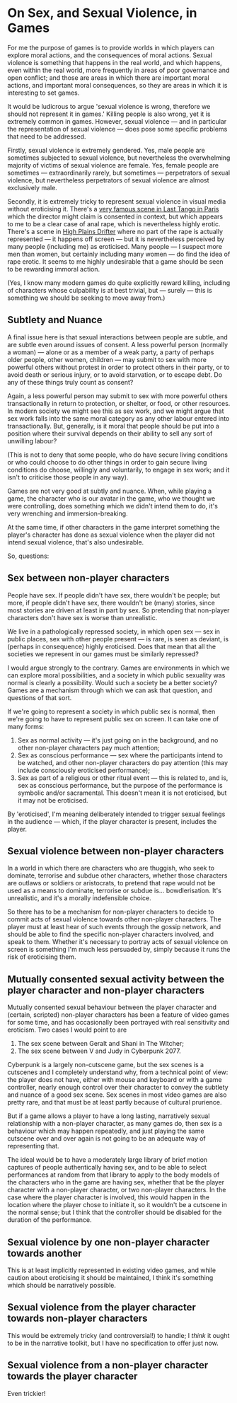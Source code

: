# On Sex, and Sexual Violence, in Games

For me the purpose of games is to provide worlds in which players can explore moral actions, and the consequences of moral actions. Sexual violence is something that happens in the real world, and which happens, even within the real world, more frequently in areas of poor governance and open conflict; and those are areas in which there are important moral actions, and important moral consequences, so they are areas in which it is interesting to set games.

It would be ludicrous to argue 'sexual violence is wrong, therefore we should not represent it in games.' Killing people is also wrong, yet it is extremely common in games. However, sexual violence &mdash; and in particular the representation of sexual violence &mdash; does pose some specific problems that need to be addressed.

Firstly, sexual violence is extremely gendered. Yes, male people are sometimes subjected to sexual violence, but nevertheless the overwhelming majority of victims of sexual violence are female. Yes, female people are sometimes &mdash; extraordinarily rarely, but sometimes &mdash; perpetrators of sexual violence, but nevertheless perpetrators of sexual violence are almost exclusively male.

Secondly, it is extremely tricky to represent sexual violence in visual media without eroticising it. There's a [very famous scene in Last Tango in Paris](https://www.independent.co.uk/arts-entertainment/films/news/last-tango-in-paris-butter-scene-b2270513.html) which the director might claim is consented in context, but which appears to me to be a clear case of anal rape, which is nevertheless highly erotic. There's a scene in [High Plains Drifter](https://en.wikipedia.org/wiki/High_Plains_Drifter#Plot) where no part of the rape is actually represented &mdash; it happens off screen &mdash; but it is nevertheless perceived by many people (including me) as eroticised. Many people &mdash; I suspect more men than women, but certainly including many women &mdash; do find the idea of rape erotic. It seems to me highly undesirable that a game should be seen to be rewarding immoral action.

(Yes, I know many modern games do quite explicitly reward killing, including of characters whose culpability is at best trivial, but &mdash; surely &mdash; this is something we should be seeking to move away from.)

## Subtlety and Nuance

A final issue here is that sexual interactions between people are subtle, and are subtle even around issues of consent. A less powerful person (normally a woman) &mdash; alone or as a member of a weak party, a party of perhaps older people, other women, children &mdash; may submit to sex with more powerful others without protest in order to protect others in their party, or to avoid death or serious injury, or to avoid starvation, or to escape debt. Do any of these things truly count as consent?

Again, a less powerful person may submit to sex with more powerful others transactionally in return to protection, or shelter, or food, or other resources. In modern society we might see this as sex work, and we might argue that sex work falls into the same moral category as any other labour entered into transactionally. But, generally, is it moral that people should be put into a position where their survival depends on their ability to sell any sort of unwilling labour?

(This is not to deny that some people, who do have secure living conditions or who could choose to do other things in order to gain secure living conditions do choose, willingly and voluntarily, to engage in sex work; and it isn't to criticise those people in any way).

Games are not very good at subtly and nuance. When, while playing a game, the character who is our avatar in the game, who we thought we were controlling, does something which we didn't intend them to do, it's very wrenching and immersion-breaking.

At the same time, if other characters in the game interpret something the player's character has done as sexual violence when the player did not intend sexual violence, that's also undesirable.

So, questions:

## Sex between non-player characters

People have sex. If people didn't have sex, there wouldn't be people; but more, if people didn't have sex, there wouldn't be (many) stories, since most stories are driven at least in part by sex. So pretending that non-player characters don't have sex is worse than unrealistic. 

We live in a pathologically repressed society, in which open sex &mdash; sex in public places, sex with other people present &mdash; is rare, is seen as deviant, is (perhaps in consequence) highly eroticised. Does that mean that all the societies we represent in our games must be similarly repressed?

I would argue strongly to the contrary. Games are environments in which we can explore moral possibilities, and a society in which public sexuality was normal is clearly a possibility. Would such a society be a better society? Games are a mechanism through which we can ask that question, and questions of that sort. 

If we're going to represent a society in which public sex is normal, then we're going to have to represent public sex on screen. It can take one of many forms:

1. Sex as normal activity &mdash; it's just going on in the background, and no other non-player characters pay much attention;
2. Sex as conscious performance &mdash; sex where the participants intend to be watched, and other non-player characters do pay attention (this may include consciously eroticised performance);
3. Sex as part of a religious or other ritual event &mdash; this is related to, and is, sex as conscious performance, but the purpose of the performance is symbolic and/or sacramental. This doesn't mean it is not eroticised, but it may not be eroticised.

By 'eroticised', I'm meaning deliberately intended to trigger sexual feelings in the audience &mdash; which, if the player character is present, includes the player.

## Sexual violence between non-player characters

In a world in which there are characters who are thuggish, who seek to dominate, terrorise and subdue other characters, whether those characters are outlaws or soldiers or aristocrats, to pretend that rape would not be used as a means to dominate, terrorise or subdue is… bowdlerisation. It's unrealistic, and it's a morally indefensible choice.

So there has to be a mechanism for non-player characters to decide to commit acts of sexual violence towards other non-player characters. The player must at least hear of such events through the gossip network, and should be able to find the specific non-player characters involved, and speak to them. Whether it's necessary to portray acts of sexual violence on screen is something I'm much less persuaded by, simply because it runs the risk of eroticising them.

## Mutually consented sexual activity between the player character and non-player characters

Mutually consented sexual behaviour between the player character and (certain, scripted) non-player characters has been a feature of video games for some time, and has occasionally been portrayed with real sensitivity and eroticism. Two cases I would point to are 

1. The sex scene between Geralt and Shani in The Witcher;
2. The sex scene between V and Judy in Cyberpunk  2077.

Cyberpunk is a largely non-cutscene game, but the sex scenes is a cutscenes and I completely understand why, from a technical point of view: the player does not have, either with mouse and keyboard or with a game controller, nearly enough control over their character to convey the subtlety and nuance of a good sex scene. Sex scenes in most video games are also pretty rare, and that must be at least partly because of cultural prurience. 

But if a game allows a player to have a long lasting, narratively sexual relationship with a non-player character, as many games do, then sex is a behaviour which may happen repeatedly, and just playing the same cutscene over and over again is not going to be an adequate way of representing that.

The ideal would be to have a moderately large library of brief motion captures of people authentically having sex, and to be able to select performances at random from that library to apply to the body models of the characters who in the game are having sex, whether that be the player character with a non-player character, or two non-player characters. In the case where the player character is involved, this would happen in the location where the player chose to initiate it, so it wouldn't be a cutscene in the normal sense; but I think that the controller should be disabled for the duration of the performance.

## Sexual violence by one non-player character towards another

This is at least implicitly represented in existing video games, and while caution about eroticising it should be maintained, I think it's something which should be narratively possible.

## Sexual violence from the player character towards non-player characters

This would be extremely tricky (and controversial!) to handle; I *think* it ought to be in the narrative toolkit, but I have no specification to offer just now.

## Sexual violence from a non-player character towards the player character

Even trickier!

